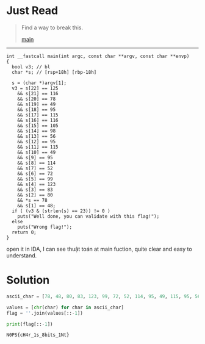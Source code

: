 # Just Read

> Find a way to break this.
>
>[main](https://github.com/Yu5hin/CTFs/raw/refs/heads/main/REV/N0PS%20CTF%202024/Just%20Read/main)
>
---

```
int __fastcall main(int argc, const char **argv, const char **envp)
{
  bool v3; // bl
  char *s; // [rsp+18h] [rbp-18h]

  s = (char *)argv[1];
  v3 = s[22] == 125
    && s[21] == 116
    && s[20] == 78
    && s[19] == 49
    && s[18] == 95
    && s[17] == 115
    && s[16] == 116
    && s[15] == 105
    && s[14] == 98
    && s[13] == 56
    && s[12] == 95
    && s[11] == 115
    && s[10] == 49
    && s[9] == 95
    && s[8] == 114
    && s[7] == 52
    && s[6] == 72
    && s[5] == 99
    && s[4] == 123
    && s[3] == 83
    && s[2] == 80
    && *s == 78
    && s[1] == 48;
  if ( (v3 & (strlen(s) == 23)) != 0 )
    puts("Well done, you can validate with this flag!");
  else
    puts("Wrong flag!");
  return 0;
}
```

open it in IDA, I can see thuật toán at main fuction, quite clear and easy to understand.

# Solution

```python
ascii_char = [78, 48, 80, 83, 123, 99, 72, 52, 114, 95, 49, 115, 95, 56, 98, 105, 116, 115, 95, 49, 78, 116, 125]

values = [chr(char) for char in ascii_char]
flag = ''.join(values[::-1])

print(flag[::-1])

N0PS{cH4r_1s_8bits_1Nt}
```
